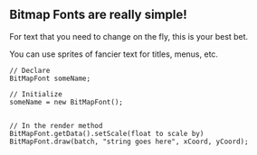 Bitmap Fonts are really simple!
----------------------------------

For text that you need to change on the fly, this is your best bet.

You can use sprites of fancier text for titles, menus, etc.

```
// Declare
BitMapFont someName;

// Initialize
someName = new BitMapFont();


// In the render method
BitMapFont.getData().setScale(float to scale by)
BitMapFont.draw(batch, "string goes here", xCoord, yCoord);

```



